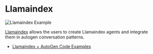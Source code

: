 # Llamaindex

![Llamaindex Example](img/ecosystem-llamaindex.png)

[Llamaindex](https://www.llamaindex.ai/) allows the users to create Llamaindex agents and integrate them in autogen conversation patterns.

- [Llamaindex + AutoGen Code Examples](https://github.com/microsoft/autogen/blob/main/notebook/agentchat_group_chat_with_llamaindex_agents.ipynb)
